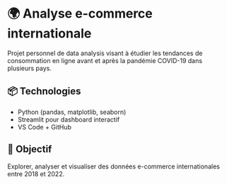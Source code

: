 # 🌍 Analyse e-commerce internationale

Projet personnel de data analysis visant à étudier les tendances de consommation en ligne avant et après la pandémie COVID-19 dans plusieurs pays.

## 📦 Technologies
- Python (pandas, matplotlib, seaborn)
- Streamlit pour dashboard interactif
- VS Code + GitHub

## 🚀 Objectif
Explorer, analyser et visualiser des données e-commerce internationales entre 2018 et 2022.
